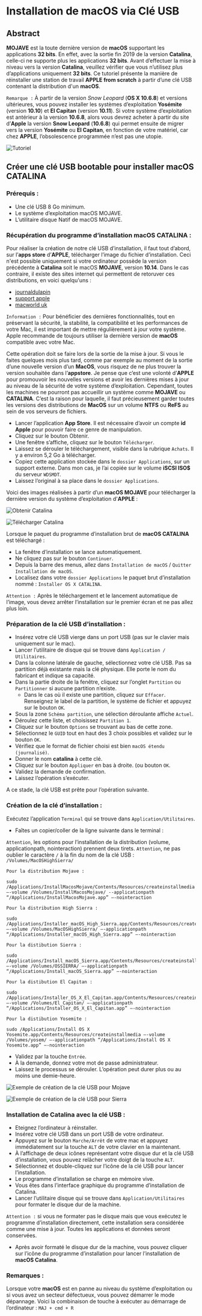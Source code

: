 # Installation de macOS via Clé USB

## Abstract
**MOJAVE** est la toute dernière version de **macOS** supportant les applications
**32 bits**. En effet, avec la sortie fin 2019 de la version **Catalina**, celle-ci ne supporte plus les applications **32 bits**. Avant d’effectuer la mise à niveau vers la version **Catalina**, 
veuillez vérifier que vous n’utilisez plus d’applications uniquement **32 bits**. 
Ce tutoriel présente la manière de réinstaller une station de travail **APPLE from scratch** à partir d’une clé USB contenant la distribution d'un **macOS**.

`Remarque :` À partir de la version *Snow Leopard* (**OS X 10.6.8**) et versions ultérieures, vous pouvez installer les systèmes d’exploitation **Yosémite** (version **10.10**) et **El Capitan** (version **10.11**). Si votre système d’exploitation est antérieur à la version **10.6.8**, alors vous devrez acheter à partir du site d’**Apple** la version **Snow Leopard** (**10.6.8**) qui permet ensuite de migrer vers la version **Yosémite** ou **El Capitan**, en fonction de votre matériel, car chez **APPLE**, l’obsolescence programmée n’est pas une utopie.

![Tutoriel](images/tutoriel.jpg)

## Créer une clé USB bootable pour installer macOS CATALINA

### Prérequis :
- Une clé USB 8 Go minimum.
- Le système d’exploitation macOS MOJAVE.
- L’utilitaire disque Natif de macOS MOJAVE.

### Récupération du programme d’installation macOS CATALINA :
Pour réaliser la création de notre clé USB d’installation, il faut tout d’abord, sur l’**apps store** d’**APPLE**, télécharger l’image du fichier d’installation. Ceci n'est possible uniquement si votre ordinateur possède la version précédente à **Catalina** soit le macOS **MOJAVE**, version **10.14**. Dans le cas contraire, il existe des sites internet qui permettent de retoruver ces distributions, en voici quelqu'uns :

- [journaldulapin](https://www.journaldulapin.com/2019/11/13/mac-os-app-store/)
- [support apple](https://support.apple.com/fr-fr/HT211683)
- [macworld uk](https://www.macworld.co.uk/how-to/download-old-os-x-3629363/)

`Information :` Pour bénéficier des dernières fonctionnalités, tout en préservant la sécurité, la stabilité, la compatibilité et les performances de votre Mac, il est important de mettre régulièrement à jour votre système. Apple recommande de toujours utiliser la dernière version de **macOS** compatible avec votre Mac.

Cette opération doit se faire lors de la sortie de la mise à jour. Si vous le faites quelques mois plus tard, comme par exemple au moment de la sortie d’une nouvelle version d’un **MacOS**, vous risquez de ne plus trouver la version souhaitée dans l’**appstore**. Je pense que c’est une volonté d’**APPLE** pour promouvoir les nouvelles versions et avoir les dernières mises à jour au niveau de la sécurité de votre système
d’exploitation. Cependant, toutes les machines ne pourront pas accueillir un système comme **MOJAVE** ou **CATALINA**. C’est la raison pour laquelle, il faut précieusement garder toutes les versions des distributions de **MacOS** sur un volume **NTFS** ou **ReFS** au sein de vos serveurs de fichiers.

- Lancer l’application **App Store**. Il est nécessaire d’avoir un compte **id Apple** pour pouvoir faire ce genre de manipulation.
- Cliquez sur le bouton Obtenir.
- Une fenêtre s’affiche, cliquez sur le bouton `Télécharger`.
- Laissez se dérouler le téléchargement, visible dans la rubrique `Achats`. Il y a environ 5,2 Go à télécharger.
- Copiez cette application stockée dans le `dossier Applications`, sur un support externe. Dans mon cas, je l’ai copiée sur le volume **iSCSI ISO$** du serveur `WDSMDT`.
- Laissez l’original à sa place dans le `dossier Applications`.

Voici des images réalisées à partir d’un **macOS MOJAVE** pour télécharger la dernière version du système d’exploitation d'**APPLE** :

![Obtenir Catalina](images/obtenir_catalina.jpg)

![Télécharger Catalina](images/download_catalina.jpg)

Lorsque le paquet du programme d’installation brut de **macOS CATALINA** est téléchargé :
- La fenêtre d’installation se lance automatiquement.
- Ne cliquez pas sur le bouton `Continuer`.
- Depuis la barre des menus, allez dans `Installation de macOS` / `Quitter Installation de macOS`.
- Localisez dans votre `dossier Applications` le paquet brut d’installation nommé : `Installer OS X CATALINA`.

`Attention :` Après le téléchargement et le lancement automatique de l’image, vous devez arrêter l’installation sur le premier écran et ne pas allez plus loin.

### Préparation de la clé USB d’installation :
- Insérez votre clé USB vierge dans un port USB (pas sur le clavier mais uniquement sur le mac).
- Lancer l’utilitaire de disque qui se trouve dans `Application / Utilitaires`.
- Dans la colonne latérale de gauche, sélectionnez votre clé USB. Pas sa partition déjà existante mais la clé physique. Elle porte le nom du fabricant et indique sa capacité.
- Dans la partie droite de la fenêtre, cliquez sur l’onglet `Partition` ou `Partitionner` si aucune partition n’existe.
  * Dans le cas où il existe une partition, cliquez sur `Effacer`. Renseignez le label de la partition, le système de fichier et appuyez sur le bouton `OK`.
- Sous la zone `Schéma partition`, une sélection déroulante affiche `Actuel`.
- Déroulez cette liste, et choisissez `Partition 1`.
- Cliquez sur le bouton `Options` se trouvant au bas de cette zone.
- Sélectionnez le `GUID` tout en haut des 3 choix possibles et validez sur le bouton `OK`.
- Vérifiez que le format de fichier choisi est bien `macOS étendu (journalisé)`.
- Donner le nom **catalina** à cette clé.
- Cliquez sur le bouton `Appliquer` en bas à droite. (ou bouton `OK`.
- Validez la demande de confirmation.
- Laissez l’opération s’exécuter.

A ce stade, la clé USB est prête pour l’opération suivante.

### Création de la clé d’installation :
Exécutez l’application `Terminal` qui se trouve dans `Application/Utilitaires`.
- Faîtes un copier/coller de la ligne suivante dans le terminal :

`Attention`, les options pour l’installation de la distribution (volume, applicationpath, nointeraction) prennent deux tirets.
`Attention`, ne pas oublier le caractère `/` à la fin du nom de la clé USB : `/Volumes/MacOSHighSierra/`

`Pour la distribution Mojave :`
```
sudo /Applications/InstallMacosMojave/Contents/Resources/createinstallmedia –-volume /Volumes/InstallMacosMojave/ --applicationpath “/Applications/InstallMacosMojave.app” –-nointeraction
```

`Pour la distribution High Sierra :`
```
sudo /Applications/Installer_macOS_High_Sierra.app/Contents/Resources/createinstallmedia –-volume /Volumes/MacOSHighSierra/ –-applicationpath “/Applications/Installer_macOS_High_Sierra.app” –-nointeraction
```

`Pour la distibution Sierra :`
```
sudo /Applications/Install_macOS_Sierra.app/Contents/Resources/createinstallmedia –-volume /Volumes/OSSIERRA/ –-applicationpath “/Applications/Install_macOS_Sierra.app” –-nointeraction
```

`Pour la distibution El Capitan :`
```
sudo /Applications/Installer_OS_X_El_Capitan.app/Contents/Resources/createinstallmedia –-volume /Volumes/El_Capitan/ –-applicationpath “/Applications/Installer_OS_X_El_Capitan.app” –-nointeraction
```

`Pour la distibution Yosemite :`
```
sudo /Applications/Install OS X Yosemite.app/Contents/Resources/createinstallmedia –-volume /Volumes/yosem/ –-applicationpath “/Applications/Install OS X Yosemite.app” –-nointeraction
```

- Validez par la touche `Entrée`.
- À la demande, donnez votre mot de passe administrateur.
- Laissez le processus se dérouler. L’opération peut durer plus ou au moins une demie-heure.

![Exemple de création de la clé USB pour Mojave](images/create_key_usb_mojave.jpg)

![Exemple de création de la clé USB pour Sierra](images/create_key_usb_sierra.jpg)

### Installation de Catalina avec la clé USB :
- Eteignez l’ordinateur à réinstaller.
- Insérez votre clé USB dans un port USB de votre ordinateur.
- Appuyez sur le bouton `Marche/Arrêt` de votre mac et appuyez immédiatement sur la touche `ALT` de votre clavier en la maintenant.
- À l’affichage de deux icônes représentant votre disque dur et la clé USB d’installation, vous pouvez relâcher votre doigt de la touche `ALT`.
- Sélectionnez et double-cliquez sur l’icône de la clé USB pour lancer l’installation.
- Le programme d’installation se charge en mémoire vive.
- Vous êtes dans l’interface graphique du programme d’installation de Catalina.
- Lancer l’utilitaire disque qui se trouve dans `Application/Utilitaires` pour formater le disque dur de la machine.

`Attention :` si vous ne formater pas le disque mais que vous exécutez le programme d’installation directement, cette installation sera considérée
comme une mise à jour. Toutes les applications et données seront conservées.

- Après avoir formaté le disque dur de la machine, vous pouvez cliquer sur l’icône du programme d’installation pour lancer l’installation de **macOS Catalina**.

### Remarques :
Lorsque votre **macOS**  est en panne au niveau du système d’exploitation ou si vous avez un secteur défectueux, vous pouvez démarrer le mode dépannage.
Voici la combinaison de touche à exécuter au démarrage de l’ordinateur : `MAJ + cmd + R`
